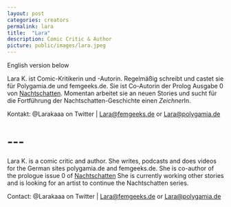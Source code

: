 ```yaml
---
layout: post
categories: creators
permalink: lara
title:  "Lara"
description: Comic Critic & Author
picture: public/images/lara.jpeg
---
```


English version below

Lara K. ist Comic-Kritikerin und -Autorin. Regelmäßig schreibt und castet sie für Polygamia.de und femgeeks.de.  Sie ist Co-Autorin der Prolog Ausgabe 0 von [Nachtschatten](https://www.facebook.com/nachtschattencomic).
Momentan arbeitet sie an neuen Stories und sucht für die Fortführung der Nachtschatten-Geschichte eine*n Zeichner*In.

Kontakt: @Larakaaa on Twitter | Lara@femgeeks.de or Lara@polygamia.de

# ---

Lara K. is a comic critic and author. She writes, podcasts and does videos for the German sites polygamia.de and femgeeks.de. She is co-author of the prologue issue 0 of [Nachtschatten]( https://www.facebook.com/nachtschattencomic)
She is currently working other stories and is looking for an artist to continue the Nachtschatten series.

Contact: @Larakaaa on Twitter | Lara@femgeeks.de or Lara@polygamia.de
